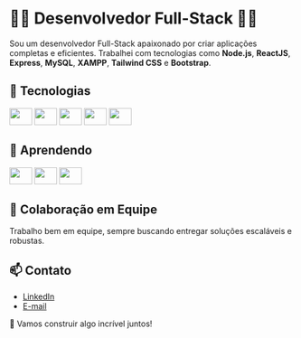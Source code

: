 # 👨‍💻 Desenvolvedor Full-Stack 👨‍🔧

Sou um desenvolvedor Full-Stack apaixonado por criar aplicações completas e eficientes. Trabalhei com tecnologias como **Node.js**, **ReactJS**, **Express**, **MySQL**, **XAMPP**, **Tailwind CSS** e **Bootstrap**.

## 🚀 **Tecnologias**

<div>
  <img width="40" height="30" src="https://icongr.am/devicon/javascript-original.svg?size=128&color=currentColor">
  <img width="40" height="30" src="https://icongr.am/devicon/nodejs-original.svg?size=128&color=currentColor">
  <img width="40" height="30" src="https://icongr.am/devicon/react-original.svg?size=128&color=currentColor">
  <img width="40" height="30" src="https://icongr.am/devicon/mysql-original.svg?size=128&color=currentColor">
  <img width="40" height="30" src="https://icongr.am/devicon/sequelize-original.svg?size=128&color=currentColor">
</div>

## 🚀 **Aprendendo**
<div>
  <img width="40" height="30" src="https://icongr.am/devicon/ruby-original.svg?size=128&color=currentColor">
  <img width="40" height="30" src="https://icongr.am/devicon/rails-plain.svg?size=128&color=currentColor">
  <img width="40" height="30" src="https://icongr.am/devicon/csharp-original.svg?size=128&color=currentColor">
</div>

## 🤝 **Colaboração em Equipe**

Trabalho bem em equipe, sempre buscando entregar soluções escaláveis e robustas.

## 📫 **Contato**

- [LinkedIn](https://www.linkedin.com/in/viniciusgardenal)
- [E-mail](mailto:viniciusgardenal@outlook.com)

🚀 Vamos construir algo incrível juntos!
